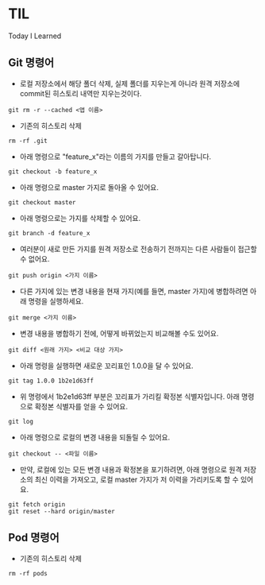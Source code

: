 
# TIL
Today I Learned


## Git 명령어

- 로컬 저장소에서 해당 폴더 삭제, 실제 폴더를 지우는게 아니라 원격 저장소에 commit된 히스토리 내역만 지우는것이다.

~~~
git rm -r --cached <앱 이름>
~~~
- 기존의 히스토리 삭제
~~~
rm -rf .git
~~~
- 아래 명령으로 "feature_x"라는 이름의 가지를 만들고 갈아탑니다.
~~~
git checkout -b feature_x
~~~
- 아래 명령으로 master 가지로 돌아올 수 있어요.
~~~
git checkout master
~~~
- 아래 명령으로는 가지를 삭제할 수 있어요.
~~~
git branch -d feature_x
~~~
- 여러분이 새로 만든 가지를 원격 저장소로 전송하기 전까지는 다른 사람들이 접근할 수 없어요.
~~~
git push origin <가지 이름>
~~~
- 다른 가지에 있는 변경 내용을 현재 가지(예를 들면, master 가지)에 병합하려면 아래 명령을 실행하세요.
~~~
git merge <가지 이름>
~~~
- 변경 내용을 병합하기 전에, 어떻게 바뀌었는지 비교해볼 수도 있어요.
~~~
git diff <원래 가지> <비교 대상 가지>
~~~
- 아래 명령을 실행하면 새로운 꼬리표인 1.0.0을 달 수 있어요.
~~~
git tag 1.0.0 1b2e1d63ff
~~~
- 위 명령에서 1b2e1d63ff 부분은 꼬리표가 가리킬 확정본 식별자입니다. 아래 명령으로 확정본 식별자를 얻을 수 있어요.
~~~
git log
~~~
- 아래 명령으로 로컬의 변경 내용을 되돌릴 수 있어요.
~~~
git checkout -- <파일 이름>
~~~
- 만약, 로컬에 있는 모든 변경 내용과 확정본을 포기하려면, 아래 명령으로 원격 저장소의 최신 이력을 가져오고, 로컬 master 가지가 저 이력을 가리키도록 할 수 있어요.
~~~
git fetch origin
git reset --hard origin/master
~~~

## Pod 명령어

- 기존의 히스토리 삭제
~~~
rm -rf pods
~~~
